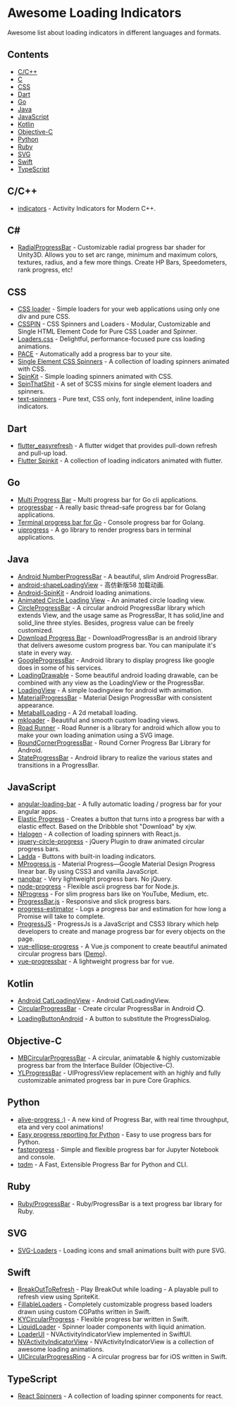 # Awesome Loading Indicators

Awesome list about loading indicators in different languages and formats.

## Contents <!-- omit in toc -->

* [C/C++](#cc)
* [C](#c)
* [CSS](#css)
* [Dart](#dart)
* [Go](#go)
* [Java](#java)
* [JavaScript](#javascript)
* [Kotlin](#kotlin)
* [Objective-C](#objective-c)
* [Python](#python)
* [Ruby](#ruby)
* [SVG](#svg)
* [Swift](#swift)
* [TypeScript](#typescript)

## C/C++

* [indicators](https://github.com/p-ranav/indicators) - Activity Indicators for Modern C++.

## C#

* [RadialProgressBar](https://github.com/AdultLink/RadialProgressBar) - Customizable radial progress bar shader for Unity3D. Allows you to set arc range, minimum and maximum colors, textures, radius, and a few more things. Create HP Bars, Speedometers, rank progress, etc!

## CSS

* [CSS loader](https://github.com/raphaelfabeni/css-loader) - Simple loaders for your web applications using only one div and pure CSS.
* [CSSPIN](https://github.com/webkul/csspin) - CSS Spinners and Loaders - Modular, Customizable and Single HTML Element Code for Pure CSS Loader and Spinner.
* [Loaders.css](https://github.com/ConnorAtherton/loaders.css) - Delightful, performance-focused pure css loading animations.
* [PACE](https://github.com/CodeByZach/pace) - Automatically add a progress bar to your site.
* [Single Element CSS Spinners](https://github.com/lukehaas/css-loaders) - A collection of loading spinners animated with CSS.
* [SpinKit](https://github.com/tobiasahlin/SpinKit) - Simple loading spinners animated with CSS.
* [SpinThatShit](https://github.com/MatejKustec/SpinThatShit) - A set of SCSS mixins for single element loaders and spinners.
* [text-spinners](https://github.com/maxbeier/text-spinners) - Pure text, CSS only, font independent, inline loading indicators.

## Dart

* [flutter_easyrefresh](https://github.com/xuelongqy/flutter_easyrefresh) - A flutter widget that provides pull-down refresh and pull-up load.
* [Flutter Spinkit](https://github.com/jogboms/flutter_spinkit) - A collection of loading indicators animated with flutter.

## Go

* [Multi Progress Bar](https://github.com/vbauerster/mpb) - Multi progress bar for Go cli applications.
* [progressbar](https://github.com/schollz/progressbar) - A really basic thread-safe progress bar for Golang applications.
* [Terminal progress bar for Go](https://github.com/cheggaaa/pb) - Console progress bar for Golang.
* [uiprogress](https://github.com/gosuri/uiprogress) - A go library to render progress bars in terminal applications.

## Java

* [Android NumberProgressBar](https://github.com/daimajia/NumberProgressBar) - A beautiful, slim Android ProgressBar.
* [android-shapeLoadingView](https://github.com/zzz40500/android-shapeLoadingView) - 高仿新版58 加载动画.
* [Android-SpinKit](https://github.com/ybq/Android-SpinKit) - Android loading animations.
* [Animated Circle Loading View](https://github.com/jlmd/AnimatedCircleLoadingView) - An animated circle loading view.
* [CircleProgressBar](https://github.com/dinuscxj/CircleProgressBar) - A circular android ProgressBar library which extends View, and the usage same as ProgressBar, It has solid,line and solid_line three styles. Besides, progress value can be freely customized.
* [Download Progress Bar](https://github.com/panwrona/DownloadProgressBar) - DownloadProgressBar is an android library that delivers awesome custom progress bar. You can manipulate it's state in every way.
* [GoogleProgressBar](https://github.com/jpardogo/GoogleProgressBar) - Android library to display progress like google does in some of his services.
* [LoadingDrawable](https://github.com/dinuscxj/LoadingDrawable) - Some beautiful android loading drawable, can be combined with any view as the LoadingView or the ProgressBar.
* [LoadingView](https://github.com/ldoublem/LoadingView) - A simple loadingview for android with animation.
* [MaterialProgressBar](https://github.com/zhanghai/MaterialProgressBar) - Material Design ProgressBar with consistent appearance.
* [MetaballLoading](https://github.com/dodola/MetaballLoading) - A 2d metaball loading.
* [mkloader](https://github.com/nntuyen/mkloader) - Beautiful and smooth custom loading views.
* [Road Runner](https://github.com/glomadrian/RoadRunner) - Road Runner is a library for android which allow you to make your own loading animation using a SVG image.
* [RoundCornerProgressBar](https://github.com/akexorcist/RoundCornerProgressBar) - Round Corner Progress Bar Library for Android.
* [StateProgressBar](https://github.com/kofigyan/StateProgressBar) - Android library to realize the various states and transitions in a ProgressBar.

## JavaScript

* [angular-loading-bar](https://github.com/chieffancypants/angular-loading-bar) - A fully automatic loading / progress bar for your angular apps.
* [Elastic Progress](https://github.com/codrops/ElasticProgress) - Creates a button that turns into a progress bar with a elastic effect. Based on the Dribbble shot "Download" by xjw.
* [Halogen](https://github.com/yuanyan/halogen) - A collection of loading spinners with React.js.
* [jquery-circle-progress](https://github.com/kottenator/jquery-circle-progress) - jQuery Plugin to draw animated circular progress bars.
* [Ladda](https://github.com/hakimel/Ladda) - Buttons with built-in loading indicators.
* [MProgress.js](https://github.com/lightningtgc/MProgress.js) - Material Progress—Google Material Design Progress linear bar. By using CSS3 and vanilla JavaScript.
* [nanobar](https://github.com/jacoborus/nanobar) - Very lightweight progress bars. No jQuery.
* [node-progress](https://github.com/visionmedia/node-progress) - Flexible ascii progress bar for Node.js.
* [NProgress](https://github.com/rstacruz/nprogress) - For slim progress bars like on YouTube, Medium, etc.
* [ProgressBar.js](https://github.com/kimmobrunfeldt/progressbar.js) - Responsive and slick progress bars.
* [progress-estimator](https://github.com/bvaughn/progress-estimator) - Logs a progress bar and estimation for how long a Promise will take to complete.
* [ProgressJS](https://github.com/usablica/progress.js) - ProgressJs is a JavaScript and CSS3 library which help developers to create and manage progress bar for every objects on the page.
* [vue-ellipse-progress](https://github.com/setaman/vue-ellipse-progress) - A Vue.js component to create beautiful animated circular progress bars ([Demo](https://vue-ellipse-progress-demo.netlify.com/)).
* [vue-progressbar](https://github.com/hilongjw/vue-progressbar) - A lightweight progress bar for vue.

## Kotlin

* [Android CatLoadingView](https://github.com/Rogero0o/CatLoadingView) - Android CatLoadingView.
* [CircularProgressBar](https://github.com/lopspower/CircularProgressBar) - Create circular ProgressBar in Android ⭕.
* [LoadingButtonAndroid](https://github.com/leandroBorgesFerreira/LoadingButtonAndroid) - A button to substitute the ProgressDialog.

## Objective-C

* [MBCircularProgressBar](https://github.com/MatiBot/MBCircularProgressBar) - A circular, animatable & highly customizable progress bar from the Interface Builder (Objective-C).
* [YLProgressBar](https://github.com/yannickl/YLProgressBar) - UIProgressView replacement with an highly and fully customizable animated progress bar in pure Core Graphics.

## Python

* [alive-progress :)](https://github.com/rsalmei/alive-progress) - A new kind of Progress Bar, with real time throughput, eta and very cool animations!
* [Easy progress reporting for Python](https://github.com/verigak/progress) - Easy to use progress bars for Python.
* [fastprogress](https://github.com/fastai/fastprogress) - Simple and flexible progress bar for Jupyter Notebook and console.
* [tqdm](https://github.com/tqdm/tqdm) - A Fast, Extensible Progress Bar for Python and CLI.

## Ruby

* [Ruby/ProgressBar](https://github.com/jfelchner/ruby-progressbar) - Ruby/ProgressBar is a text progress bar library for Ruby.

## SVG

* [SVG-Loaders](https://github.com/SamHerbert/SVG-Loaders) - Loading icons and small animations built with pure SVG.

## Swift

* [BreakOutToRefresh](https://github.com/dasdom/BreakOutToRefresh) - Play BreakOut while loading - A playable pull to refresh view using SpriteKit.
* [FillableLoaders](https://github.com/polqf/FillableLoaders) - Completely customizable progress based loaders drawn using custom CGPaths written in Swift.
* [KYCircularProgress](https://github.com/kentya6/KYCircularProgress) - Flexible progress bar written in Swift.
* [LiquidLoader](https://github.com/yoavlt/LiquidLoader) - Spinner loader components with liquid animation.
* [LoaderUI](https://github.com/ninjaprox/LoaderUI) - NVActivityIndicatorView implemented in SwiftUI.
* [NVActivityIndicatorView](https://github.com/ninjaprox/NVActivityIndicatorView) - NVActivityIndicatorView is a collection of awesome loading animations.
* [UICircularProgressRing](https://github.com/luispadron/UICircularProgressRing) - A circular progress bar for iOS written in Swift.

## TypeScript

* [React Spinners](https://github.com/davidhu2000/react-spinners) - A collection of loading spinner components for react.
